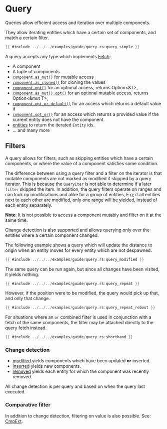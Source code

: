 # Query

Queries allow efficient access and iteration over multiple components.

They allow iterating entities which have a certain set of components, and match
a certain filter.

```rust
{{ #include ../../../examples/guide/query.rs:query_simple }}
```

A query accepts any type which implements
[Fetch](https://docs.rs/flax/latest/flax/fetch/trait.Fetch.html):

- A component
- A tuple of components
- [`component.as_mut()`](https://docs.rs/flax/latest/flax/struct.Component.html#method.as_mut) for mutable access
- [`component.as_cloned()`](https://docs.rs/flax/latest/flax/struct.Component.html#method.as_cloned) for cloning the values
- [`component.opt()`](https://docs.rs/flax/latest/flax/trait.FetchExt.html#method.opt) for an optional access, returns Option<&T>,
- [`component.as_mut().opt()`](https://docs.rs/flax/latest/flax/trait.FetchExt.html#method.opt) for an optional mutable access, returns Option<&mut T>,
- [`component.opt_or_default()`](https://docs.rs/flax/latest/flax/trait.FetchExt.html#method.opt_or_default) for an access which returns a default value if
- [`component.opt_or()`](https://docs.rs/flax/latest/flax/trait.FetchExt.html#method.opt_or) for an access which returns a provided value if
  the current entity does not have the component.
- [entities](https://docs.rs/flax/latest/flax/fn.entities.html) to return the
  iterated `Entity` ids.
- ... and many more

## Filters

A query allows for filters, such as skipping entities which have a certain
components, or where the value of a component satisfies some condition.

The difference between using a query filter and a filter on the iterator is that
mutable components are not marked as modified if skipped by a query iterator.
This is because the `QueryIter` is not able to determine if a later `filter`
skipped the item. In addition, the query filters operate on ranges and can look
up modifications and alike for a group of entities, E.g; if all entities next to
each other are modified, only one range will be yielded, instead of each entity
separately.

**Note**: It is not possible to access a component mutably and filter on it at
the same time.

Change detection is also supported and allows querying only over the entities
where a certain component changed.

The following example shows a query which will update the distance to origin
when an entity moves for every entity which are not despawned.

```rust
{{ #include ../../../examples/guide/query.rs:query_modified }}
```

The same query can be run again, but since all changes have been visited, it
yields nothing.

```rust
{{ #include ../../../examples/guide/query.rs:query_repeat }}
```

However, if the position were to be modified, the query would pick up that, and
only that change.

```rust
{{ #include ../../../examples/guide/query.rs:query_repeat_reboot }}
```

For situations where an `or` combined filter is used in conjunction with a fetch
of the same components, the filter may be attached directly to the query fetch
instead.

```rust
{{ #include ../../../examples/guide/query.rs:shorthand }}
```

### Change detection

- [modified](https://docs.rs/flax/latest/flax/struct.Component.html#method.modified) yields components which have been updated **or** inserted.
- [inserted](https://docs.rs/flax/latest/flax/struct.Component.html#method.inserted) yields new components.
- [removed](https://docs.rs/flax/latest/flax/struct.Component.html#method.removed) yields each entity for which the component was recently removed.

All change detection is per query and based on when the query last executed.

### Comparative filter

In addition to change detection, filtering on value is also possible. See: [CmpExt](https://docs.rs/flax/latest/flax/trait.CmpExt.html).
